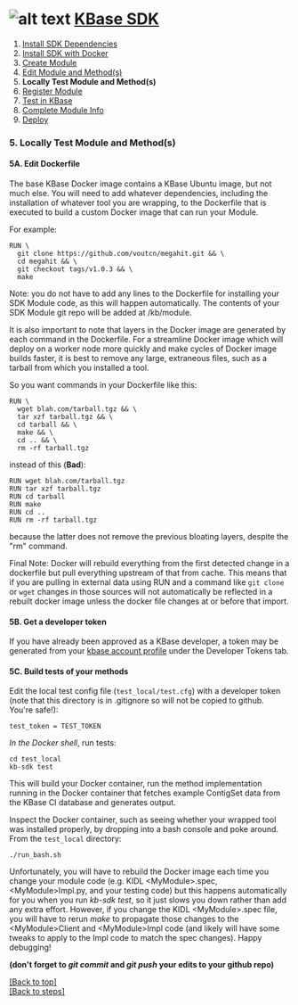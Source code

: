 # <A NAME="top"></A>![alt text](https://avatars2.githubusercontent.com/u/1263946?v=3&s=84 "KBase") [KBase SDK](../README.md)

1. [Install SDK Dependencies](kb_sdk_dependencies.md)
2. [Install SDK with Docker](kb_sdk_dockerized_install.md)
3. [Create Module](kb_sdk_create_module.md)
4. [Edit Module and Method(s)](kb_sdk_edit_module.md)
5. **Locally Test Module and Method(s)**
6. [Register Module](kb_sdk_register_module.md)
7. [Test in KBase](kb_sdk_test_in_kbase.md)
8. [Complete Module Info](kb_sdk_complete_module_info.md)
9. [Deploy](kb_sdk_deploy.md)


### 5. Locally Test Module and Method(s)


#### <A NAME="dockerfile"></A>5A. Edit Dockerfile

The base KBase Docker image contains a KBase Ubuntu image, but not much else.  You will need to add whatever dependencies, including the installation of whatever tool you are wrapping, to the Dockerfile that is executed to build a custom Docker image that can run your Module.

For example:

```
RUN \
  git clone https://github.com/voutcn/megahit.git && \
  cd megahit && \
  git checkout tags/v1.0.3 && \
  make
```

Note: you do not have to add any lines to the Dockerfile for installing your SDK Module code, as this will happen automatically.  The contents of your SDK Module git repo will be added at /kb/module.

It is also important to note that layers in the Docker image are generated by each command in the Dockerfile.  For a streamline Docker image which will deploy on a worker node more quickly and make cycles of Docker image builds faster, it is best to remove any large, extraneous files, such as a tarball from which you installed a tool.

So you want commands in your Dockerfile like this:

```
RUN \
  wget blah.com/tarball.tgz && \
  tar xzf tarball.tgz && \
  cd tarball && \
  make && \
  cd .. && \
  rm -rf tarball.tgz
```

instead of this (**Bad**):

```
RUN wget blah.com/tarball.tgz
RUN tar xzf tarball.tgz
RUN cd tarball
RUN make
RUN cd ..
RUN rm -rf tarball.tgz
```

because the latter does not remove the previous bloating layers, despite the "rm" command.

Final Note: Docker will rebuild everything from the first detected change in a dockerfile but pull everything upstream of that from cache. This means that if you are pulling in external data using RUN and a command like `git clone` or `wget` changes in those sources will not automatically be reflected in a rebuilt docker image unless the docker file changes at or before that import.

#### <A NAME="get-token"></A>5B. Get a developer token

If you have already been approved as a KBase developer, a token may be generated from your [kbase account profile](https://narrative.kbase.us/#auth2/account) under the Developer Tokens tab.

#### <A NAME="build-tests"></A>5C. Build tests of your methods

Edit the local test config file (`test_local/test.cfg`) with a developer token (note that this directory is in .gitignore so will not be copied to github.  You're safe!):

    test_token = TEST_TOKEN

*In the Docker shell*, run tests:

    cd test_local
    kb-sdk test

This will build your Docker container, run the method implementation running in the Docker container that fetches example ContigSet data from the KBase CI database and generates output.  

Inspect the Docker container, such as seeing whether your wrapped tool was installed properly, by dropping into a bash console and poke around.  From the `test_local` directory:
    
    ./run_bash.sh

Unfortunately, you will have to rebuild the Docker image each time you change your module code (e.g. KIDL \<MyModule\>.spec, \<MyModule\>Impl.py, and your testing code) but this happens automatically for you when you run *kb-sdk test*, so it just slows you down rather than add any extra effort.  However, if you change the KIDL \<MyModule\>.spec file, you will have to rerun *make* to propagate those changes to the \<MyModule\>Client and \<MyModule\>Impl code (and likely will have some tweaks to apply to the Impl code to match the spec changes).  Happy debugging!

**(don't forget to *git commit* and *git push* your edits to your github repo)**


[\[Back to top\]](#top)<br>
[\[Back to steps\]](../README.md#steps)
